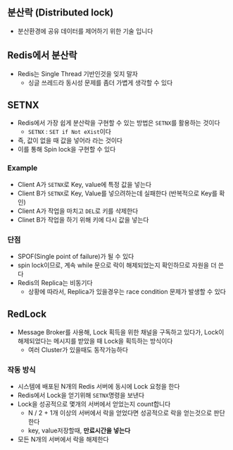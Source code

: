 ## 분산락 (Distributed lock)
* 분산환경에 공유 데이터를 제어하기 위한 기술 입니다 
## Redis에서 분산락 
* Redis는 Single Thread 기반인것을 잊지 말자
    * 싱글 쓰레드라 동시성 문제를 좀더 가볍게 생각할 수 있다 
## SETNX
* Redis에서 가장 쉽게 분산락을 구현할 수 있는 방법은 `SETNX`를 활용하는 것이다 
    * `SETNX` : `SET if Not eXist`이다
* 즉, 값이 없을 때 값을 넣어라 라는 것이다 
* 이를 통해 Spin lock을 구현할 수 있다
### Example
* Client A가 `SETNX`로 Key, value에 특정 값을 넣는다 
* Client B가 `SETNX`로 Key, Value를 넣으려하는데 실패한다 (반복적으로 Key를 확인)
* Client A가 작업을 마치고 `DEL`로 키를 삭제한다 
* Clinet B가 작업을 하기 위해 키에 다시 값을 넣는다 
### 단점 
* SPOF(Single point of failure)가 될 수 있다 
* spin lock이므로, 계속 while 문으로 락이 해제되었는지 확인하므로 자원을 더 쓴다 
* Redis의 Replica는 비동기다 
    * 상황에 따라서, Replica가 있을경우는 race condition 문제가 발생할 수 있다 
## RedLock
* Message Broker를 사용해, Lock 획득을 위한 채널을 구독하고 있다가, Lock이 해제되었다는 메시지를 받았을 때 Lock을 획득하는 방식이다 
    * 여러 Cluster가 있을때도 동작가능하다 
### 작동 방식 
* 시스템에 배포된 N개의 Redis 서버에 동시에 Lock 요청을 한다 
* Redis에서 Lock을 얻기위해 `SETNX`명령을 보낸다 
* Lock을 성공적으로 몇개의 서버에서 얻었는지 count합니다
    * N / 2 + 1개 이상의 서버에서 락을 얻었다면 성공적으로 락을 얻는것으로 판단한다
    * key, value저장할때, **만료시간을 넣는다**
* 모든 N개의 서버에서 락을 해제한다 

